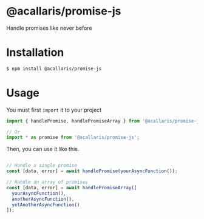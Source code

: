 # @acallaris/promise-js
Handle promises like never before

# Installation
```sh
$ npm install @acallaris/promise-js
```

# Usage
You must first `import` it to your project
```js
import { handlePromise, handlePromiseArray } from '@acallaris/promise-js';

// Or
import * as promise from '@acallaris/promise-js';
```
Then, you can use it like this.
```js

// Handle a single promise
const [data, error] = await handlePromise(yourAsyncFunction());

// Handle an array of promises
const [data, error] = await handlePromiseArray([
  yourAsyncFunction(),
  anotherAsyncFunction(),
  yetAnotherAsyncFunction()
]);
```